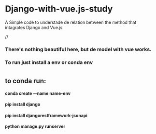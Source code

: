 # Django-with-vue.js-study

A Simple code to understade de relation between the method that intagrates Django and Vue.js

//

### There's nothing beautiful here, but de model with vue works.

### To run just install a env or conda env
#
#
## to conda run:
#### conda create --name name-env
#### pip install django
#### pip install djangorestframework-jsonapi
#### python manage.py runserver
